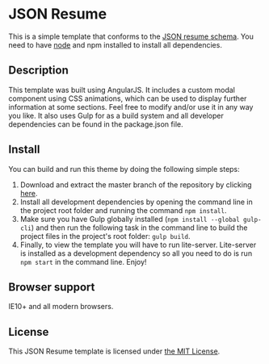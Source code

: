 # JSON Resume
This is a simple template that conforms to the [JSON resume schema](https://jsonresume.org/). You need to have [node](https://nodejs.org/en/) and npm installed to install all dependencies.

## Description
This template was built using AngularJS. It includes a custom modal component using CSS animations, which can be used to display further information at some sections. Feel free to modify and/or use it in any way you like. It also uses Gulp for as a build system and all developer dependencies can be found in the package.json file.

## Install
You can build and run this theme by doing the following simple steps:
 1. Download and extract the master branch of the repository by clicking [here](https://github.com/giotiskl/JSON-Resume/archive/master.zip).
 2. Install all development dependencies by opening the command line in the project root folder and running the command ````npm install````.
 3. Make sure you have Gulp globally installed (````npm install --global gulp-cli````) and then run the following task in the command line to build the project files in the project's root folder: ````gulp build````.
 4. Finally, to view the template you will have to run lite-server. Lite-server is installed as a development dependency so all you need to do is run ````npm start```` in the command line.
Enjoy!

## Browser support
IE10+ and all modern browsers.

## License
This JSON Resume template is licensed under [the MIT License](https://opensource.org/licenses/MIT).
